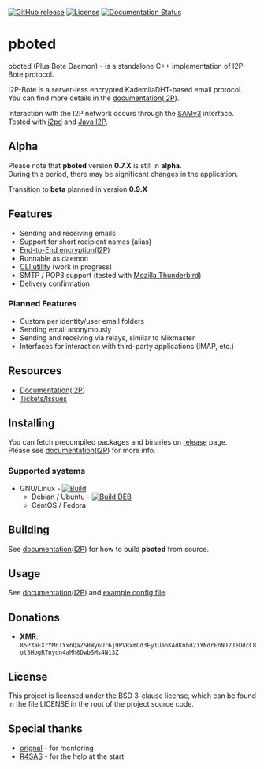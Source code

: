 [![GitHub release](https://img.shields.io/github/release/PurpleBote/pboted.svg?label=latest%20release)](https://github.com/PurpleBote/pboted/releases/latest)
[![License](https://img.shields.io/github/license/PurpleBote/pboted.svg)](https://github.com/PurpleBote/pboted/blob/master/LICENSE)
[![Documentation Status](https://readthedocs.org/projects/pboted/badge/?version=latest)](http://pboted.readthedocs.io/?badge=latest)

# pboted

pboted (Plus Bote Daemon) - is a standalone C++ implementation of I2P-Bote protocol.

I2P-Bote is a server-less encrypted KademliaDHT-based email protocol.  
You can find more details in the [documentation](https://pboted.readthedocs.io/en/latest/bote/v5/version5/)([I2P](http://polistern.i2p/pbote/bote/v5/version5/)).

Interaction with the I2P network occurs through the [SAMv3](https://geti2p.net/ru/docs/api/samv3) interface.  
Tested with [i2pd](https://github.com/PurpleI2P/i2pd) and [Java I2P](https://github.com/i2p/i2p.i2p).

## Alpha

Please note that **pboted** version **0.7.X** is still in **alpha**.  
During this period, there may be significant changes in the application.

Transition to **beta** planned in version **0.9.X**

## Features

- Sending and receiving emails
- Support for short recipient names (alias)
- [End-to-End encryption](https://pboted.readthedocs.io/en/latest/bote/v5/cryptography/)([I2P](http://polistern.i2p/pbote/bote/v5/cryptography/))
- Runnable as daemon
- [CLI utility](https://github.com/PurpleBote/pbotectl) (work in progress)
- SMTP / POP3 support (tested with [Mozilla Thunderbird](https://www.thunderbird.net/en-US/))
- Delivery confirmation

### Planned Features

- Custom per identity/user email folders
- Sending email anonymously
- Sending and receiving via relays, similar to Mixmaster
- Interfaces for interaction with third-party applications (IMAP, etc.)

## Resources

- [Documentation](https://pboted.readthedocs.io/en/latest/)([I2P](http://polistern.i2p/pbote/))
- [Tickets/Issues](https://github.com/PurpleBote/pboted/issues)

## Installing

You can fetch precompiled packages and binaries on [release](https://github.com/PurpleBote/pboted/releases/latest) page.  
Please see [documentation](https://pboted.readthedocs.io/en/latest/user-guide/install/)([I2P](http://polistern.i2p/pbote/user-guide/install/)) for more info.

### Supported systems

- GNU/Linux - [![Build](https://github.com/PurpleBote/pboted/actions/workflows/build.yml/badge.svg)](https://github.com/polistern/pboted/actions/workflows/build.yml)
  - Debian / Ubuntu - [![Build DEB](https://github.com/polistern/pboted/actions/workflows/build-deb.yml/badge.svg)](https://github.com/polistern/pboted/actions/workflows/build-deb.yml)
  - CentOS / Fedora
<!---
- [![Build RPM](https://github.com/PurpleBote/pboted/actions/workflows/build-rpm.yml/badge.svg)](https://github.com/PurpleBote/pboted/actions/workflows/build-rpm.yml)
--->

## Building

See [documentation](https://pboted.readthedocs.io/en/latest/building/requirements/)([I2P](http://polistern.i2p/pbote/user-guide/install/#building-from-source)) for how to build **pboted** from source.

## Usage

See [documentation](https://pboted.readthedocs.io/en/latest/user-guide/install/#building-from-source)([I2P](http://polistern.i2p/pbote/user-guide/usage/)) and [example config file](https://github.com/PurpleBote/pboted/blob/master/contrib/pboted.conf).

## Donations

- **XMR**: `85P3aEXrYMn1YxnQaZSBWy6Ur6j9PVRxmCd3Ey1UanKAdKnhd2iYNdrEhNJ2JeUdcC8otSHogRTnydn4aMh8DwbSMs4N13Z`

## License

This project is licensed under the BSD 3-clause license, which can be found in the file LICENSE in the root of the project source code.

## Special thanks

- [orignal](https://github.com/orignal) - for mentoring
- [R4SAS](https://github.com/r4sas) - for the help at the start
